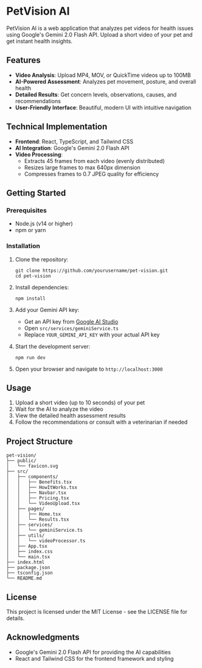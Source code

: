 # PetVision AI

PetVision AI is a web application that analyzes pet videos for health issues using Google's Gemini 2.0 Flash API. Upload a short video of your pet and get instant health insights.

## Features

- **Video Analysis**: Upload MP4, MOV, or QuickTime videos up to 100MB
- **AI-Powered Assessment**: Analyzes pet movement, posture, and overall health
- **Detailed Results**: Get concern levels, observations, causes, and recommendations
- **User-Friendly Interface**: Beautiful, modern UI with intuitive navigation

## Technical Implementation

- **Frontend**: React, TypeScript, and Tailwind CSS
- **AI Integration**: Google's Gemini 2.0 Flash API
- **Video Processing**:
  - Extracts 45 frames from each video (evenly distributed)
  - Resizes large frames to max 640px dimension
  - Compresses frames to 0.7 JPEG quality for efficiency

## Getting Started

### Prerequisites

- Node.js (v14 or higher)
- npm or yarn

### Installation

1. Clone the repository:
   ```
   git clone https://github.com/yourusername/pet-vision.git
   cd pet-vision
   ```

2. Install dependencies:
   ```
   npm install
   ```

3. Add your Gemini API key:
   - Get an API key from [Google AI Studio](https://makersuite.google.com/)
   - Open `src/services/geminiService.ts`
   - Replace `YOUR_GEMINI_API_KEY` with your actual API key

4. Start the development server:
   ```
   npm run dev
   ```

5. Open your browser and navigate to `http://localhost:3000`

## Usage

1. Upload a short video (up to 10 seconds) of your pet
2. Wait for the AI to analyze the video
3. View the detailed health assessment results
4. Follow the recommendations or consult with a veterinarian if needed

## Project Structure

```
pet-vision/
├── public/
│   └── favicon.svg
├── src/
│   ├── components/
│   │   ├── Benefits.tsx
│   │   ├── HowItWorks.tsx
│   │   ├── Navbar.tsx
│   │   ├── Pricing.tsx
│   │   └── VideoUpload.tsx
│   ├── pages/
│   │   ├── Home.tsx
│   │   └── Results.tsx
│   ├── services/
│   │   └── geminiService.ts
│   ├── utils/
│   │   └── videoProcessor.ts
│   ├── App.tsx
│   ├── index.css
│   └── main.tsx
├── index.html
├── package.json
├── tsconfig.json
└── README.md
```

## License

This project is licensed under the MIT License - see the LICENSE file for details.

## Acknowledgments

- Google's Gemini 2.0 Flash API for providing the AI capabilities
- React and Tailwind CSS for the frontend framework and styling 
